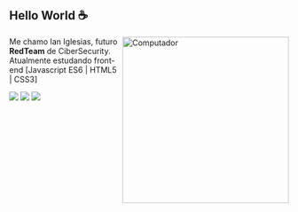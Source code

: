 ## Hello World :coffee:
<img src="https://images.squarespace-cdn.com/content/v1/62cd8045d591bd17e69333bb/29c8d63c-40c2-4ec0-a1f0-72f3d942c722/RTFM+Logo-v2_red.png" min-width="300px" max-width="300px" width="300px" align="right" alt="Computador">

<p align="left"> 
  Me chamo Ian Iglesias, futuro <strong>RedTeam</strong> de CiberSecurity.<br>
  Atualmente estudando front-end [Javascript ES6 | HTML5 | CSS3]
</p>

<div> 
  <a href="https://www.instagram.com/ianiglesias01/" target="_blank"><img src="https://img.shields.io/badge/-Instagram-%23E4405F?style=for-the-badge&logo=instagram&logoColor=white" target="_blank"></a>
  <a href = "mailto:spacecodesistemas@gmail.com"><img src="https://img.shields.io/badge/-Gmail-%23333?style=for-the-badge&logo=gmail&logoColor=white" target="_blank"></a>
  <a href="https://www.linkedin.com/in/hitbrah" target="_blank"><img src="https://img.shields.io/badge/-LinkedIn-%230077B5?style=for-the-badge&logo=linkedin&logoColor=white" target="_blank"></a>
</div>
